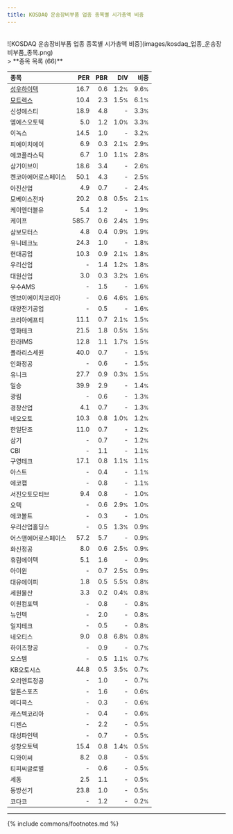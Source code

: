 ```yaml
---
title: KOSDAQ 운송장비부품 업종 종목별 시가총액 비중
---
```

<br>
![KOSDAQ 운송장비부품 업종 종목별 시가총액 비중](images/kosdaq_업종_운송장비부품_종목.png)
<br>
> **종목 목록 (66)**<a id="list"></a>

| **종목** | **PER** | **PBR** | **DIV** | **비중** |
| :------- | ------: | ------: | ------: | -------: |
| [성우하이텍](/015750/) | 16.7 | 0.6 | 1.2<small>%</small> | 9.6<small>%</small> |
| [모트렉스](/118990/) | 10.4 | 2.3 | 1.5<small>%</small> | 6.1<small>%</small> |
| 신성에스티 | 18.9 | 4.8 | - | 3.3<small>%</small> |
| 엠에스오토텍 | 5.0 | 1.2 | 1.0<small>%</small> | 3.3<small>%</small> |
| 이녹스 | 14.5 | 1.0 | - | 3.2<small>%</small> |
| 피에이치에이 | 6.9 | 0.3 | 2.1<small>%</small> | 2.9<small>%</small> |
| 에코플라스틱 | 6.7 | 1.0 | 1.1<small>%</small> | 2.8<small>%</small> |
| 삼기이브이 | 18.6 | 3.4 | - | 2.6<small>%</small> |
| 켄코아에어로스페이스 | 50.1 | 4.3 | - | 2.5<small>%</small> |
| 아진산업 | 4.9 | 0.7 | - | 2.4<small>%</small> |
| 모베이스전자 | 20.2 | 0.8 | 0.5<small>%</small> | 2.1<small>%</small> |
| 케이엔더블유 | 5.4 | 1.2 | - | 1.9<small>%</small> |
| 케이프 | 585.7 | 0.6 | 2.4<small>%</small> | 1.9<small>%</small> |
| 삼보모터스 | 4.8 | 0.4 | 0.9<small>%</small> | 1.9<small>%</small> |
| 유니테크노 | 24.3 | 1.0 | - | 1.8<small>%</small> |
| 현대공업 | 10.3 | 0.9 | 2.1<small>%</small> | 1.8<small>%</small> |
| 우리산업 | - | 1.4 | 1.2<small>%</small> | 1.8<small>%</small> |
| 대원산업 | 3.0 | 0.3 | 3.2<small>%</small> | 1.6<small>%</small> |
| 우수AMS | - | 1.5 | - | 1.6<small>%</small> |
| 엔브이에이치코리아 | - | 0.6 | 4.6<small>%</small> | 1.6<small>%</small> |
| 대양전기공업 | - | 0.5 | - | 1.6<small>%</small> |
| 코리아에프티 | 11.1 | 0.7 | 2.1<small>%</small> | 1.5<small>%</small> |
| 영화테크 | 21.5 | 1.8 | 0.5<small>%</small> | 1.5<small>%</small> |
| 한라IMS | 12.8 | 1.1 | 1.7<small>%</small> | 1.5<small>%</small> |
| 폴라리스세원 | 40.0 | 0.7 | - | 1.5<small>%</small> |
| 인화정공 | - | 0.6 | - | 1.5<small>%</small> |
| 유니크 | 27.7 | 0.9 | 0.3<small>%</small> | 1.5<small>%</small> |
| 일승 | 39.9 | 2.9 | - | 1.4<small>%</small> |
| 광림 | - | 0.6 | - | 1.3<small>%</small> |
| 경창산업 | 4.1 | 0.7 | - | 1.3<small>%</small> |
| 네오오토 | 10.3 | 0.8 | 1.0<small>%</small> | 1.2<small>%</small> |
| 한일단조 | 11.0 | 0.7 | - | 1.2<small>%</small> |
| 삼기 | - | 0.7 | - | 1.2<small>%</small> |
| CBI | - | 1.1 | - | 1.1<small>%</small> |
| 구영테크 | 17.1 | 0.8 | 1.1<small>%</small> | 1.1<small>%</small> |
| 아스트 | - | 0.4 | - | 1.1<small>%</small> |
| 에코캡 | - | 0.8 | - | 1.1<small>%</small> |
| 서진오토모티브 | 9.4 | 0.8 | - | 1.0<small>%</small> |
| 오텍 | - | 0.6 | 2.9<small>%</small> | 1.0<small>%</small> |
| 에코볼트 | - | 0.3 | - | 1.0<small>%</small> |
| 우리산업홀딩스 | - | 0.5 | 1.3<small>%</small> | 0.9<small>%</small> |
| 어스앤에어로스페이스 | 57.2 | 5.7 | - | 0.9<small>%</small> |
| 화신정공 | 8.0 | 0.6 | 2.5<small>%</small> | 0.9<small>%</small> |
| 휴림에이텍 | 5.1 | 1.6 | - | 0.9<small>%</small> |
| 아이윈 | - | 0.7 | 2.5<small>%</small> | 0.9<small>%</small> |
| 대유에이피 | 1.8 | 0.5 | 5.5<small>%</small> | 0.8<small>%</small> |
| 세원물산 | 3.3 | 0.2 | 0.4<small>%</small> | 0.8<small>%</small> |
| 이원컴포텍 | - | 0.8 | - | 0.8<small>%</small> |
| 뉴인텍 | - | 2.0 | - | 0.8<small>%</small> |
| 일지테크 | - | 0.5 | - | 0.8<small>%</small> |
| 네오티스 | 9.0 | 0.8 | 6.8<small>%</small> | 0.8<small>%</small> |
| 하이즈항공 | - | 0.9 | - | 0.7<small>%</small> |
| 오스템 | - | 0.5 | 1.1<small>%</small> | 0.7<small>%</small> |
| KB오토시스 | 44.8 | 0.5 | 3.5<small>%</small> | 0.7<small>%</small> |
| 오리엔트정공 | - | 1.0 | - | 0.7<small>%</small> |
| 알톤스포츠 | - | 1.6 | - | 0.6<small>%</small> |
| 메디콕스 | - | 0.3 | - | 0.6<small>%</small> |
| 캐스텍코리아 | - | 0.4 | - | 0.6<small>%</small> |
| 디젠스 | - | 2.2 | - | 0.5<small>%</small> |
| 대성파인텍 | - | 0.7 | - | 0.5<small>%</small> |
| 성창오토텍 | 15.4 | 0.8 | 1.4<small>%</small> | 0.5<small>%</small> |
| 디와이씨 | 8.2 | 0.8 | - | 0.5<small>%</small> |
| 티피씨글로벌 | - | 0.6 | - | 0.5<small>%</small> |
| 세동 | 2.5 | 1.1 | - | 0.5<small>%</small> |
| 동방선기 | 23.8 | 1.0 | - | 0.5<small>%</small> |
| 코다코 | - | 1.2 | - | 0.2<small>%</small> |

---
{% include commons/footnotes.md %}